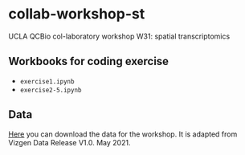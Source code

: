 # collab-workshop-st
UCLA QCBio col-laboratory workshop W31: spatial transcriptomics

## Workbooks for coding exercise
- `exercise1.ipynb`
- `exercise2-5.ipynb`

## Data
[Here](https://drive.google.com/file/d/1zUHtd171abXdFfrVIsdzq2_R92jpIoQr/view?usp=sharing
) you can download the data for the workshop. It is adapted from Vizgen Data Release V1.0. May 2021.
